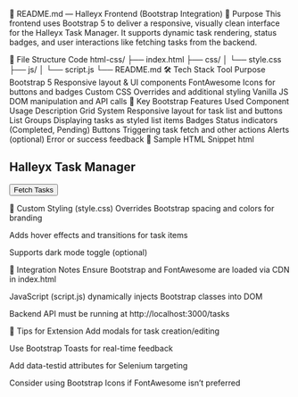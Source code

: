 
🎨 README.md — Halleyx Frontend (Bootstrap Integration)
🎯 Purpose
This frontend uses Bootstrap 5 to deliver a responsive, visually clean interface for the Halleyx Task Manager. It supports dynamic task rendering, status badges, and user interactions like fetching tasks from the backend.

📁 File Structure
Code
html-css/
├── index.html
├── css/
│   └── style.css
├── js/
│   └── script.js
└── README.md
🛠️ Tech Stack
Tool	Purpose
Bootstrap 5	Responsive layout & UI components
FontAwesome	Icons for buttons and badges
Custom CSS	Overrides and additional styling
Vanilla JS	DOM manipulation and API calls
📄 Key Bootstrap Features Used
Component	Usage Description
Grid System	Responsive layout for task list and buttons
List Groups	Displaying tasks as styled list items
Badges	Status indicators (Completed, Pending)
Buttons	Triggering task fetch and other actions
Alerts (optional)	Error or success feedback
🧪 Sample HTML Snippet
html
<div class="container mt-4">
  <h2 class="text-center">Halleyx Task Manager</h2>
  <button id="fetchDataBtn" class="btn btn-primary w-100 my-3">
    <i class="fas fa-sync-alt"></i> Fetch Tasks
  </button>
  <ul id="dataList" class="list-group"></ul>
</div>
🎨 Custom Styling (style.css)
Overrides Bootstrap spacing and colors for branding

Adds hover effects and transitions for task items

Supports dark mode toggle (optional)

🔗 Integration Notes
Ensure Bootstrap and FontAwesome are loaded via CDN in index.html

JavaScript (script.js) dynamically injects Bootstrap classes into DOM

Backend API must be running at http://localhost:3000/tasks

🧠 Tips for Extension
Add modals for task creation/editing

Use Bootstrap Toasts for real-time feedback

Add data-testid attributes for Selenium targeting

Consider using Bootstrap Icons if FontAwesome isn’t preferred
